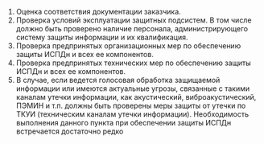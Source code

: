 1. Оценка соответствия документации заказчика.
2. Проверка условий эксплуатации защитных подсистем. В том числе должно быть проверено наличие персонала, администрирующего систему защиты информации и их квалификация.
3. Проверка предпринятых организационных мер по обеспечению защиты ИСПДн и всех ее компонентов.
4. Проверка предпринятых технических мер по обеспечению защиты ИСПДн и всех ее компонентов.
5. В случае, если ведется голосовая обработка защищаемой информации или имеются актуальные угрозы, связанные с такими каналам утечки информации, как акустический, виброакустический, ПЭМИН и т.п. должны быть проверены меры защиты от утечки по ТКУИ (техническим каналам утечки информации). Необходимость выполнения данного пункта при обеспечении защиты ИСПДн встречается достаточно редко